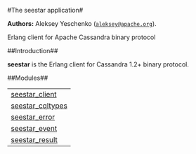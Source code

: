 

#The seestar application#


__Authors:__ Aleksey Yeschenko ([`aleksey@apache.org`](mailto:aleksey@apache.org)).

Erlang client for Apache Cassandra binary protocol

##Introduction##

<strong>seestar</strong>
 is the Erlang client for Cassandra 1.2+ binary protocol.


##Modules##


<table width="100%" border="0" summary="list of modules">
<tr><td><a href="seestar_client.md" class="module">seestar_client</a></td></tr>
<tr><td><a href="seestar_cqltypes.md" class="module">seestar_cqltypes</a></td></tr>
<tr><td><a href="seestar_error.md" class="module">seestar_error</a></td></tr>
<tr><td><a href="seestar_event.md" class="module">seestar_event</a></td></tr>
<tr><td><a href="seestar_result.md" class="module">seestar_result</a></td></tr></table>


